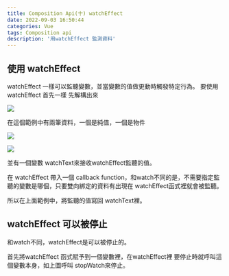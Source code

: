 ```yaml
---
title: Composition Api(十) watchEffect
date: 2022-09-03 16:50:44
categories: Vue
tags: Composition api
description: '用watchEffect 監測資料'
---
```


## 使用 watchEffect

watchEffect 一樣可以監聽變數，並當變數的值做更動時觸發特定行為。
要使用 watchEffect 首先一樣 先解構出來

![](https://cdn-images-1.medium.com/max/1100/1*VAQXVtjD4kKRlfLgdALswA.png)

在這個範例中有兩筆資料，一個是純值，一個是物件

![](https://cdn-images-1.medium.com/max/1100/1*agWzlPkJYOzzpwri7k5V0w.png)

![](https://cdn-images-1.medium.com/max/1100/1*_WUhmapmM5hfvI-tnyvsMw.png)

並有一個變數 watchText來接收watchEffect監聽的值。

在 watchEffect 帶入一個 callback function，和watch不同的是，不需要指定監聽的變數是哪個，只要雙向綁定的資料有出現在 watchEffect函式裡就會被監聽。

所以在上面範例中，將監聽的值寫回 watchText裡。


## watchEffect 可以被停止

和watch不同，watchEffect是可以被停止的。

首先將watchEffect 函式賦予到一個變數裡，在watchEffect裡 要停止時就呼叫這個變數本身，如上圖呼叫 stopWatch來停止。
